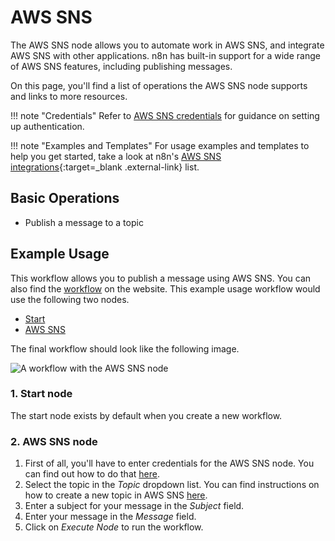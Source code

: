 # AWS SNS

The AWS SNS node allows you to automate work in AWS SNS, and integrate AWS SNS with other applications. n8n has built-in support for a wide range of AWS SNS features, including publishing messages.

On this page, you'll find a list of operations the AWS SNS node supports and links to more resources.

!!! note "Credentials" 
    Refer to [AWS SNS credentials](https://docs.n8n.io/integrations/builtin/credentials/aws/) for guidance on setting up authentication. 

!!! note "Examples and Templates" 
    For usage examples and templates to help you get started, take a look at n8n's [AWS SNS integrations](https://n8n.io/integrations/aws-sns/){:target=_blank .external-link} list.


## Basic Operations

* Publish a message to a topic

## Example Usage

This workflow allows you to publish a message using AWS SNS. You can also find the [workflow](https://n8n.io/workflows/501) on the website. This example usage workflow would use the following two nodes.
- [Start](/integrations/builtin/core-nodes/n8n-nodes-base.start/)
- [AWS SNS]()

The final workflow should look like the following image.

![A workflow with the AWS SNS node](/_images/integrations/builtin/app-nodes/awssns/workflow.png)

### 1. Start node

The start node exists by default when you create a new workflow.

### 2. AWS SNS node

1. First of all, you'll have to enter credentials for the AWS SNS node. You can find out how to do that [here](/integrations/builtin/credentials/aws/).
2. Select the topic in the *Topic* dropdown list. You can find instructions on how to create a new topic in AWS SNS [here](https://docs.aws.amazon.com/sns/latest/dg/sns-tutorial-create-topic.html).
3. Enter a subject for your message in the *Subject* field.
4. Enter your message in the *Message* field.
5. Click on *Execute Node* to run the workflow.
